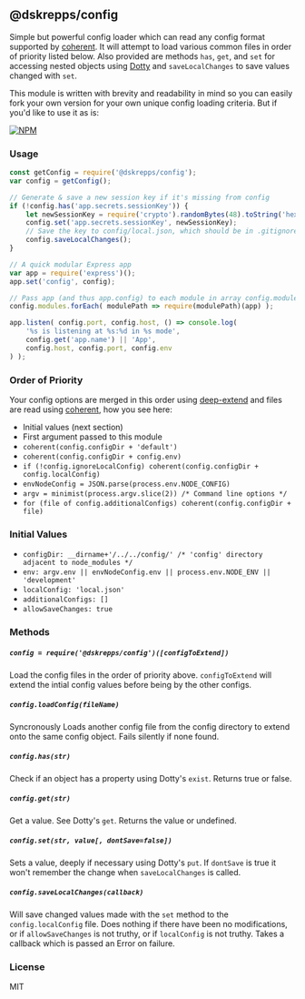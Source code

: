 ## @dskrepps/config

Simple but powerful config loader which can read any config format supported by [coherent](https://github.com/DSKrepps/coherent). It will attempt to load various common files in order of priority listed below. Also provided are methods `has`, `get`, and `set` for accessing nested objects using [Dotty](https://github.com/deoxxa/dotty) and `saveLocalChanges` to save values changed with `set`.

This module is written with brevity and readability in mind so you can easily fork your own version for your own unique config loading criteria. But if you'd like to use it as is:

[![NPM](https://nodei.co/npm/@dskrepps/config.png)](https://nodei.co/npm/@dskrepps/config/)

### Usage

```js
const getConfig = require('@dskrepps/config');
var config = getConfig();

// Generate & save a new session key if it's missing from config
if (!config.has('app.secrets.sessionKey')) {
	let newSessionKey = require('crypto').randomBytes(48).toString('hex');
	config.set('app.secrets.sessionKey', newSessionKey);
	// Save the key to config/local.json, which should be in .gitignore
	config.saveLocalChanges();
}

// A quick modular Express app
var app = require('express')();
app.set('config', config);

// Pass app (and thus app.config) to each module in array config.modules
config.modules.forEach( modulePath => require(modulePath)(app) );

app.listen( config.port, config.host, () => console.log(
	'%s is listening at %s:%d in %s mode',
	config.get('app.name') || 'App',
	config.host, config.port, config.env
) );
```

### Order of Priority

Your config options are merged in this order using [deep-extend](https://github.com/unclechu/node-deep-extend) and files are read using [coherent](https://github.com/DSKrepps/coherent), how you see here:

 - Initial values (next section)
 - First argument passed to this module
 - `coherent(config.configDir + 'default')`
 - `coherent(config.configDir + config.env)`
 - `if (!config.ignoreLocalConfig) coherent(config.configDir + config.localConfig)`
 - `envNodeConfig = JSON.parse(process.env.NODE_CONFIG)`
 - `argv = minimist(process.argv.slice(2)) /* Command line options */` 
 - `for (file of config.additionalConfigs) coherent(config.configDir + file)`

### Initial Values

 - `configDir: __dirname+'/../../config/' /* 'config' directory adjacent to node_modules */`
 - `env: argv.env || envNodeConfig.env || process.env.NODE_ENV || 'development'`
 - `localConfig: 'local.json'`
 - `additionalConfigs: []`
 - `allowSaveChanges: true`

### Methods

##### `config = require('@dskrepps/config')([configToExtend])`
Load the config files in the order of priority above. `configToExtend` will extend the intial config values before being by the other configs.

##### `config.loadConfig(fileName)`
Syncronously Loads another config file from the config directory to extend onto the same config object. Fails silently if none found.

##### `config.has(str)`
Check if an object has a property using Dotty's `exist`. Returns true or false.

##### `config.get(str)`
Get a value. See Dotty's `get`. Returns the value or undefined.

##### `config.set(str, value[, dontSave=false])`
Sets a value, deeply if necessary using Dotty's `put`. If `dontSave` is true it won't remember the change when `saveLocalChanges` is called.

##### `config.saveLocalChanges(callback)`
Will save changed values made with the `set` method to the `config.localConfig` file. Does nothing if there have been no modifications, or if `allowSaveChanges` is not truthy, or if `localConfig` is not truthy. Takes a callback which is passed an Error on failure.


### License

MIT